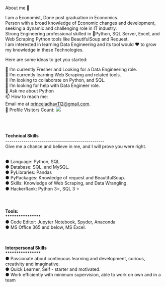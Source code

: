 About me 🧑


I am a Economist, Done post graduation in Economics. <br/>
Person with a broad knowledge of Economic changes and development, seeking a dynamic and challenging role in IT industry. <br/>
Strong Engineering professional skilled in 🐍Python, SQL Server, Excel, and Web Scraping Python tools like BeautifulSoup and Request.<br/>
I am interested in learning Data Engineering and its tool would ♥️ to grow my knowledge in these Technologies.

Here are some ideas to get you started:

🔭 I’m currently Fresher and Looking for a Data Engineering role. <br/>
🌱 I’m currently learning Web Scraping and related tools. <br/>
👯 I’m looking to collaborate on Python, and SQL. <br/>
🤔 I’m looking for help with Data Engineer role. <br/>
💬 Ask me about Python <br/>
📫 How to reach me: <br/>
Email me at [princejadhav112@gmail.com](mailto:princejadhav112@gmail.com). <br/>
🎢 Profile Visitors Count: ![](https://visitor-badge.glitch.me/badge?page_id=SagarJadhav112) <br/>
<br/>
<br/>
<br/>

<b>Technical Skills</b> <br/>
------------------------------------------------- <br/>
Give me a chance and believe in me, and I will prove you were right. <br/><br/>

● Language: Python, SQL. <br/>
● Database: SQL, and MySQL. <br/>
● PyLibraries: Pandas <br/>
● PyPackages: Knowledge of request and BeautifulSoup. <br/>
● Skills: Knowledge of Web Scraping, and Data Wrangling. <br/>
● HackerRank: Python 3⭐, SQL 3 ⭐ <br/> <br/><br/>

<b>Tools:</b> <br/>
**************** <br/>
● Code Editor: Jupyter Notebook, Spyder, Anaconda <br/>
● MS Office 365 and below, MS Excel. <br/> <br/><br/>

<b>Interpersonal Skills</b> <br/> 
**************** <br/>
● Passionate about continuous learning and development, curious, creativity and imaginative. <br/>
● Quick Learner, Self - starter and motivated.  <br/>
● Work efficiently with minimum supervision, able to work on own and in a team <br/>
<br/><br/><br/>
